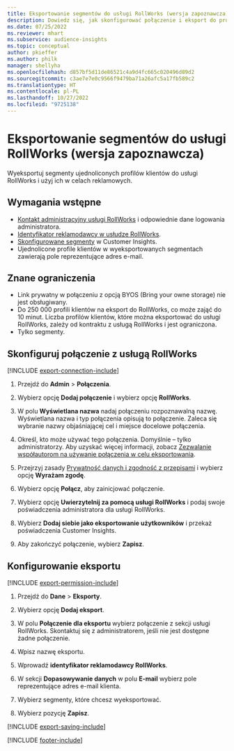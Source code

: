 ```yaml
---
title: Eksportowanie segmentów do usługi RollWorks (wersja zapoznawcza)
description: Dowiedz się, jak skonfigurować połączenie i eksport do programu RollWorks.
ms.date: 07/25/2022
ms.reviewer: mhart
ms.subservice: audience-insights
ms.topic: conceptual
author: pkieffer
ms.author: philk
manager: shellyha
ms.openlocfilehash: d857bf5d11de86521c4a9d4fc665c020496d89d2
ms.sourcegitcommit: c3ae7e7e0c9566f9479ba71a26afc5a17fb589c2
ms.translationtype: HT
ms.contentlocale: pl-PL
ms.lasthandoff: 10/27/2022
ms.locfileid: "9725138"
---
```

# <a name="export-segments-to-rollworks-preview"></a>Eksportowanie segmentów do usługi RollWorks (wersja zapoznawcza)

Wyeksportuj segmenty ujednoliconych profilów klientów do usługi RollWorks i użyj ich w celach reklamowych.

## <a name="prerequisites"></a>Wymagania wstępne

- [Kontakt administracyjny usługi RollWorks](https://www.rollworks.com/) i odpowiednie dane logowania administratora.
- [Identyfikator reklamodawcy w usłudze RollWorks](https://help.adroll.com/hc/articles/212011838-Advertiser-Profiles).
- [Skonfigurowane segmenty](segments.md) w Customer Insights.
- Ujednolicone profile klientów w wyeksportowanych segmentach zawierają pole reprezentujące adres e-mail.

## <a name="known-limitations"></a>Znane ograniczenia

- Link prywatny w połączeniu z opcją BYOS (Bring your owne storage) nie jest obsługiwany.
- Do 250 000 profili klientów na eksport do RollWorks, co może zająć do 10 minut. Liczba profilów klientów, które można eksportować do usługi RollWorks, zależy od kontraktu z usługą RollWorks i jest ograniczona.
- Tylko segmenty.

## <a name="set-up-connection-to-rollworks"></a>Skonfiguruj połączenie z usługą RollWorks

[!INCLUDE [export-connection-include](includes/export-connection-admn.md)]

1. Przejdź do **Admin** > **Połączenia**.

1. Wybierz opcję **Dodaj połączenie** i wybierz opcję **RollWorks**.

1. W polu **Wyświetlana nazwa** nadaj połączeniu rozpoznawalną nazwę. Wyświetlana nazwa i typ połączenia opisują to połączenie. Zaleca się wybranie nazwy objaśniającej cel i miejsce docelowe połączenia.

1. Określ, kto może używać tego połączenia.  Domyślnie – tylko administratorzy. Aby uzyskać więcej informacji, zobacz [Zezwalanie współautorom na używanie połączenia w celu eksportowania](connections.md#allow-contributors-to-use-a-connection-for-exports).

1. Przejrzyj zasady [Prywatność danych i zgodność z przepisami](connections.md#data-privacy-and-compliance) i wybierz opcję **Wyrażam zgodę**.

1. Wybierz opcję **Połącz**, aby zainicjować połączenie.

1. Wybierz opcję **Uwierzytelnij za pomocą usługi RollWorks** i podaj swoje poświadczenia administratora dla usługi RollWorks.

1. Wybierz **Dodaj siebie jako eksportowanie użytkowników** i przekaż poświadczenia Customer Insights.

1. Aby zakończyć połączenie, wybierz **Zapisz**.

## <a name="configure-an-export"></a>Konfigurowanie eksportu

[!INCLUDE [export-permission-include](includes/export-permission.md)]

1. Przejdź do **Dane** > **Eksporty**.

1. Wybierz opcję **Dodaj eksport**.

1. W polu **Połączenie dla eksportu** wybierz połączenie z sekcji usługi RollWorks. Skontaktuj się z administratorem, jeśli nie jest dostępne żadne połączenie.

1. Wpisz nazwę eksportu.

1. Wprowadź **identyfikator reklamodawcy RollWorks**.

1. W sekcji **Dopasowywanie danych** w polu **E-mail** wybierz pole reprezentujące adres e-mail klienta.

1. Wybierz segmenty, które chcesz wyeksportować.

1. Wybierz pozycję **Zapisz**.

[!INCLUDE [export-saving-include](includes/export-saving.md)]

[!INCLUDE [footer-include](includes/footer-banner.md)]
